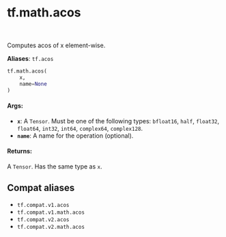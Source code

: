 <div itemscope itemtype="http://developers.google.com/ReferenceObject">
<meta itemprop="name" content="tf.math.acos" />
<meta itemprop="path" content="Stable" />
</div>

# tf.math.acos

<!-- Insert buttons and diff -->

<table class="tfo-notebook-buttons tfo-api" align="left">
</table>



Computes acos of x element-wise.

**Aliases**: `tf.acos`

``` python
tf.math.acos(
    x,
    name=None
)
```



<!-- Placeholder for "Used in" -->


#### Args:


* <b>`x`</b>: A `Tensor`. Must be one of the following types: `bfloat16`, `half`, `float32`, `float64`, `int32`, `int64`, `complex64`, `complex128`.
* <b>`name`</b>: A name for the operation (optional).


#### Returns:

A `Tensor`. Has the same type as `x`.


## Compat aliases

* `tf.compat.v1.acos`
* `tf.compat.v1.math.acos`
* `tf.compat.v2.acos`
* `tf.compat.v2.math.acos`

